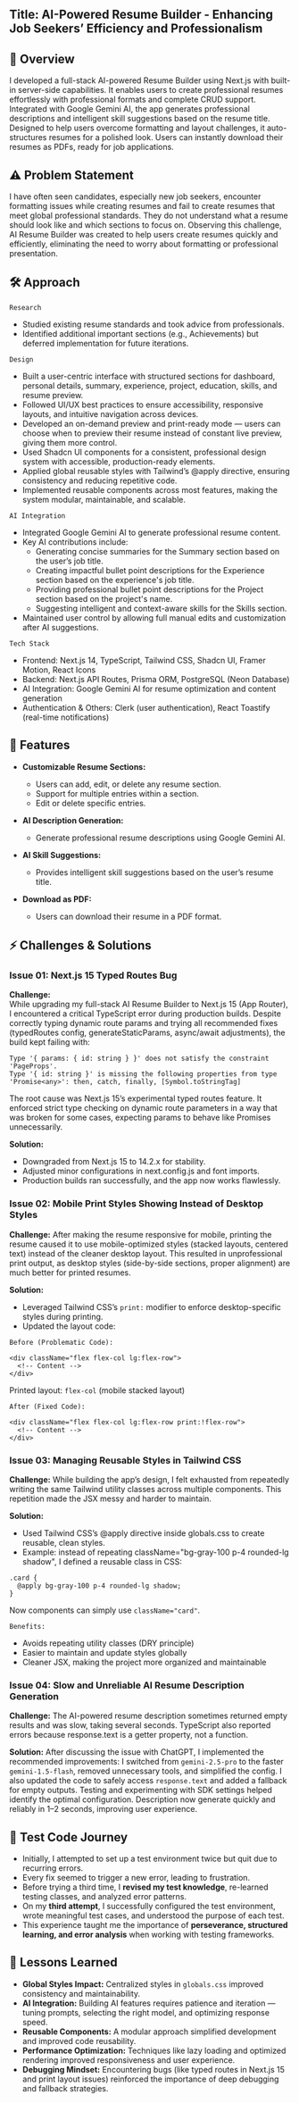 <!-- # Case Study: FullStack AI-Powered Resume Builder App - Next.js

## 📚 Table of Contents

- [Title](#-title)
- [Overview](#-overview)
- [Features](#-features)
- [Technology Stack](#-technology-stack)
- [Problems and Solutions](#-problems-and-solutions)
- [Lessons Learned](#-lessons-learned)

--- -->

## Title: AI-Powered Resume Builder - Enhancing Job Seekers’ Efficiency and Professionalism

## 📄 Overview

I developed a full-stack AI-powered Resume Builder using Next.js with built-in server-side capabilities. It enables users to create professional resumes effortlessly with professional formats and complete CRUD support. Integrated with Google Gemini AI, the app generates professional descriptions and intelligent skill suggestions based on the resume title. Designed to help users overcome formatting and layout challenges, it auto-structures resumes for a polished look. Users can instantly download their resumes as PDFs, ready for job applications.

## ⚠️ Problem Statement

I have often seen candidates, especially new job seekers, encounter formatting issues while creating resumes and fail to create resumes that meet global professional standards. They do not understand what a resume should look like and which sections to focus on. Observing this challenge, AI Resume Builder was created to help users create resumes quickly and efficiently, eliminating the need to worry about formatting or professional presentation.

## 🛠️ Approach

`Research`

- Studied existing resume standards and took advice from professionals.
- Identified additional important sections (e.g., Achievements) but deferred implementation for future iterations.

`Design`

- Built a user-centric interface with structured sections for dashboard, personal details, summary, experience, project, education, skills, and resume preview.
- Followed UI/UX best practices to ensure accessibility, responsive layouts, and intuitive navigation across devices.
- Developed an on-demand preview and print-ready mode — users can choose when to preview their resume instead of constant live preview, giving them more control.
- Used Shadcn UI components for a consistent, professional design system with accessible, production-ready elements.
- Applied global reusable styles with Tailwind’s @apply directive, ensuring consistency and reducing repetitive code.
- Implemented reusable components across most features, making the system modular, maintainable, and scalable.

`AI Integration`

- Integrated Google Gemini AI to generate professional resume content.
- Key AI contributions include:
  - Generating concise summaries for the Summary section based on the user’s job title.
  - Creating impactful bullet point descriptions for the Experience section based on the experience's job title.
  - Providing professional bullet point descriptions for the Project section based on the project's name.
  - Suggesting intelligent and context-aware skills for the Skills section.
- Maintained user control by allowing full manual edits and customization after AI suggestions.

`Tech Stack`

- Frontend: Next.js 14, TypeScript, Tailwind CSS, Shadcn UI, Framer Motion, React Icons
- Backend: Next.js API Routes, Prisma ORM, PostgreSQL (Neon Database)
- AI Integration: Google Gemini AI for resume optimization and content generation
- Authentication & Others: Clerk (user authentication), React Toastify (real-time notifications)

## 🔑 Features

- **Customizable Resume Sections:**

  - Users can add, edit, or delete any resume section.
  - Support for multiple entries within a section.
  - Edit or delete specific entries.

- **AI Description Generation:**

  - Generate professional resume descriptions using Google Gemini AI.

- **AI Skill Suggestions:**

  - Provides intelligent skill suggestions based on the user’s resume title.

- **Download as PDF:**
  - Users can download their resume in a PDF format.

## ⚡ Challenges & Solutions

### **Issue 01: Next.js 15 Typed Routes Bug**

**Challenge:**  
While upgrading my full-stack AI Resume Builder to Next.js 15 (App Router), I encountered a critical TypeScript error during production builds. Despite correctly typing dynamic route params and trying all recommended fixes (typedRoutes config, generateStaticParams, async/await adjustments), the build kept failing with:

```
Type '{ params: { id: string } }' does not satisfy the constraint 'PageProps'.
Type '{ id: string }' is missing the following properties from type 'Promise<any>': then, catch, finally, [Symbol.toStringTag]
```

The root cause was Next.js 15’s experimental typed routes feature. It enforced strict type checking on dynamic route parameters in a way that was broken for some cases, expecting params to behave like Promises unnecessarily.

**Solution:**

- Downgraded from Next.js 15 to 14.2.x for stability.
- Adjusted minor configurations in next.config.js and font imports.
- Production builds ran successfully, and the app now works flawlessly.

### **Issue 02: Mobile Print Styles Showing Instead of Desktop Styles**

**Challenge:**
After making the resume responsive for mobile, printing the resume caused it to use mobile-optimized styles (stacked layouts, centered text) instead of the cleaner desktop layout. This resulted in unprofessional print output, as desktop styles (side-by-side sections, proper alignment) are much better for printed resumes.

**Solution:**

- Leveraged Tailwind CSS’s `print:` modifier to enforce desktop-specific styles during printing.
- Updated the layout code:

`Before (Problematic Code):`

```
<div className="flex flex-col lg:flex-row">
  <!-- Content -->
</div>
```

Printed layout: `flex-col` (mobile stacked layout)

`After (Fixed Code):`

```
<div className="flex flex-col lg:flex-row print:!flex-row">
  <!-- Content -->
</div>
```

### **Issue 03: Managing Reusable Styles in Tailwind CSS**

**Challenge:**
While building the app’s design, I felt exhausted from repeatedly writing the same Tailwind utility classes across multiple components. This repetition made the JSX messy and harder to maintain.

**Solution:**

- Used Tailwind CSS’s @apply directive inside globals.css to create reusable, clean styles.
- Example: instead of repeating className="bg-gray-100 p-4 rounded-lg shadow", I defined a reusable class in CSS:

```
.card {
  @apply bg-gray-100 p-4 rounded-lg shadow;
}
```

Now components can simply use `className="card"`.

`Benefits:`

- Avoids repeating utility classes (DRY principle)
- Easier to maintain and update styles globally
- Cleaner JSX, making the project more organized and maintainable

### **Issue 04: Slow and Unreliable AI Resume Description Generation**

**Challenge:**
The AI-powered resume description sometimes returned empty results and was slow, taking several seconds. TypeScript also reported errors because response.text is a getter property, not a function.

**Solution:**
After discussing the issue with ChatGPT, I implemented the recommended improvements: I switched from `gemini-2.5-pro` to the faster `gemini-1.5-flash`, removed unnecessary tools, and simplified the config. I also updated the code to safely access `response.text` and added a fallback for empty outputs. Testing and experimenting with SDK settings helped identify the optimal configuration. Description now generate quickly and reliably in 1–2 seconds, improving user experience.

## 🧪 Test Code Journey

- Initially, I attempted to set up a test environment twice but quit due to recurring errors.
- Every fix seemed to trigger a new error, leading to frustration.
- Before trying a third time, I **revised my test knowledge**, re-learned testing classes, and analyzed error patterns.
- On my **third attempt**, I successfully configured the test environment, wrote meaningful test cases, and understood the purpose of each test.
- This experience taught me the importance of **perseverance, structured learning, and error analysis** when working with testing frameworks.

## 📖 Lessons Learned

- **Global Styles Impact:** Centralized styles in `globals.css` improved consistency and maintainability.
- **AI Integration:** Building AI features requires patience and iteration — tuning prompts, selecting the right model, and optimizing response speed.
- **Reusable Components:** A modular approach simplified development and improved code reusability.
- **Performance Optimization:** Techniques like lazy loading and optimized rendering improved responsiveness and user experience.
- **Debugging Mindset:** Encountering bugs (like typed routes in Next.js 15 and print layout issues) reinforced the importance of deep debugging and fallback strategies.
